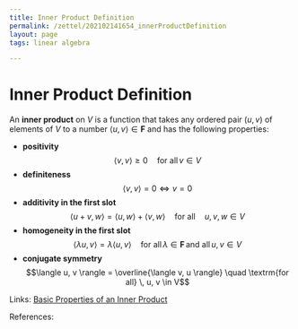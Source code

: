 ```yaml
---
title: Inner Product Definition
permalink: /zettel/202102141654_innerProductDefinition
layout: page
tags: linear algebra

---
```

# Inner Product Definition

An **inner product** on $V$ is a function that takes any ordered pair $(u,v)$ of elements of $V$
to a number $\langle u,v \rangle \in \mathbf{F}$ and has the following properties:
- **positivity** $$\langle v, v \rangle \geq 0 \quad \textrm{for all} \, v \in V$$
- **definiteness** $$\langle v, v \rangle = 0 \iff v = 0$$
- **additivity in the first slot** $$\langle u+v, w\rangle = \langle u, w \rangle + \langle v, w \rangle \quad \textrm{for all} \quad u, v, w \in V$$
- **homogeneity in the first slot** $$\langle \lambda u, v \rangle = \lambda \langle u, v \rangle \quad \textrm{for all} \, \lambda \in \mathbf{F} \, \textrm{and all} \, u, v \in V$$
- **conjugate symmetry** $$\langle u, v \rangle = \overline{\langle v, u \rangle} \quad \textrm{for all} \, u, v \in V$$

Links: [Basic Properties of an Inner Product](202102141711_basicPropertiesInnerProduct)

References: 

